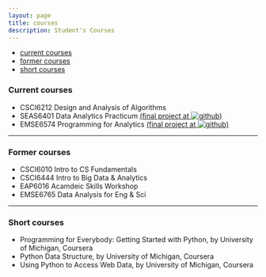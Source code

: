 ```yaml
---
layout: page
title: courses
description: Student's Courses
---
```


<div class="navbar">
    <div class="navbar-inner">
        <ul class="nav">
            <li><a href="#current">current courses</a></li>
            <li><a href="#old">former courses</a></li>
            <li><a href="#shortcourses">short courses</a></li>
        </ul>
    </div>
</div>


### <a name="current"></a>Current courses

- CSCI6212 Design and Analysis of Algorithms
- SEAS6401 Data Analytics Practicum [(final project at ![github](icons16/github-icon.png))](https://github.com/QingZhu37/SEAS6401)
- EMSE6574 Programming for Analytics [(final project at ![github](icons16/github-icon.png))](https://github.com/QingZhu37/EMSE6574)

---


### <a name="old"></a>Former courses
- CSCI6010 Intro to CS Fundamentals
- CSCI6444 Intro to Big Data & Analytics
- EAP6016  Acamdeic Skills Workshop
- EMSE6765 Data Analysis for Eng & Sci

---

### <a name="shortcourses"></a>Short courses

- Programming for Everybody: Getting Started with Python, by University of Michigan, Coursera
- Python Data Structure, by University of Michigan, Coursera
- Using Python to Access Web Data, by University of Michigan, Coursera



